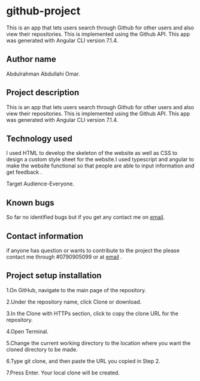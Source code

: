 # github-project

This is an app that lets users search through Github for other users and also view their repositories. This is implemented using the Github API. This app was generated with Angular CLI version 7.1.4.

## Author name

Abdulrahman Abdullahi Omar.

## Project description

This is an app that lets users search through Github for other users and also view their repositories. This is implemented using the Github API. This app was generated with Angular CLI version 7.1.4.


## Technology used

I used HTML to develop the skeleton of the website as well as CSS to design a custom style sheet for the website.I used typescript and angular to make the website functional so that people are able to input information and get feedback .

Target Audience-Everyone.

## Known bugs

So far no identified bugs but if you get any contact me on [email](manowfelow@gmail.com).


## Contact information

if anyone has question or wants to contribute to the project the please contact me through #0790905099 or at [email](manowfelow@gmail.com) .

## Project setup installation

1.On GitHub, navigate to the main page of the repository.

2.Under the repository name, click Clone or download.

3.In the Clone with HTTPs section, click  to copy the clone URL for the repository.

4.Open Terminal.

5.Change the current working directory to the location where you want the cloned directory to be made.

6.Type git clone, and then paste the URL you copied in Step 2.

7.Press Enter. Your local clone will be created.